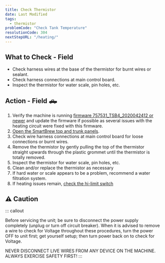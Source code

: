 ```yaml
---
title: Check Thermistor 
date: Last Modified 
tags:
  - thermistor
problemCode: "Check Tank Temperature"
resolutionCode: 304
nextStepURL: "/heating/"
---
```

## What to Check - Field

- Check harness wires at the base of the thermistor for burnt wires or sealant.
- Check harness connections at main control board.
- Inspect the thermistor for water scale, pin holes, etc.

## Action - Field 🛻

1. Verify the machine is running [firmware 757531_TSB4_2020042412 or newer](/smartbrew/kb/outdated-firmware/) and update the firmware if possible as several issues with the heating circuit were fixed with this firmware.
2. [Open the SmartBrew top and trunk panels](/smartbrew/kb/open-smartbrew/).
3. Check wire harness connections at main control board for loose connections or burnt wires.
4.  Remove the thermistor by gently pulling the top of the thermistor straight upwards through the plastic grommet until the thermistor is totally removed.
5. Inspect the thermistor for water scale, pin holes, etc.
6. Clean and/or replace the thermistor as necessary
7. If hard water or scale appears to be a problem, recommend a water filtration system.
8. If heating issues remain, [check the hi-limit switch](/smartbrew/kb/check-hi-limit/)

## ⚠️ Caution

::: callout

Before servicing the unit; be sure to disconnect the power supply completely (unplug or turn off circuit breaker). When it is advised to remove a wire to check for Voltage throughout these procedures, turn the power OFF to unit first; get yourself setup; then turn power back on to check for Voltage.

NEVER DISCONNECT LIVE WIRES FROM ANY DEVICE ON THE MACHINE. ALWAYS EXERCISE SAFETY FIRST!
:::

